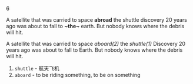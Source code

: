 6

A satellite that was carried to space **abroad** the shuttle discovery 20 years ago was about to fall to **~the~** earth.
But nobody knows where the debris will hit.

A satellite that was carried to space *aboard(2)* the *shuttle(1)* Discovery 20 years ago was about to fall to Earth.
But nobody knows where the debris will hit.

1. `shuttle` - 航天飞机
2. `aboard` -  to be riding something, to be on something